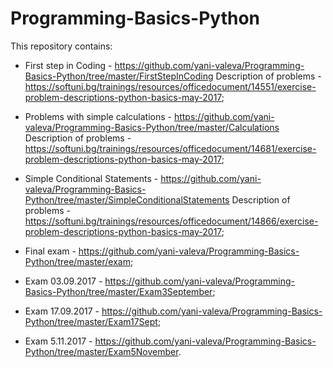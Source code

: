 # Programming-Basics-Python
This repository contains:

- First step in Coding - https://github.com/yani-valeva/Programming-Basics-Python/tree/master/FirstStepInCoding
Description of problems - https://softuni.bg/trainings/resources/officedocument/14551/exercise-problem-descriptions-python-basics-may-2017;

- Problems with simple calculations - https://github.com/yani-valeva/Programming-Basics-Python/tree/master/Calculations
Description of problems - https://softuni.bg/trainings/resources/officedocument/14681/exercise-problem-descriptions-python-basics-may-2017;

- Simple Conditional Statements - https://github.com/yani-valeva/Programming-Basics-Python/tree/master/SimpleConditionalStatements
Description of problems - https://softuni.bg/trainings/resources/officedocument/14866/exercise-problem-descriptions-python-basics-may-2017;

- Final exam - https://github.com/yani-valeva/Programming-Basics-Python/tree/master/exam;

- Exam 03.09.2017 - https://github.com/yani-valeva/Programming-Basics-Python/tree/master/Exam3September;

- Exam 17.09.2017 - https://github.com/yani-valeva/Programming-Basics-Python/tree/master/Exam17Sept;
- Exam 5.11.2017 - https://github.com/yani-valeva/Programming-Basics-Python/tree/master/Exam5November.
